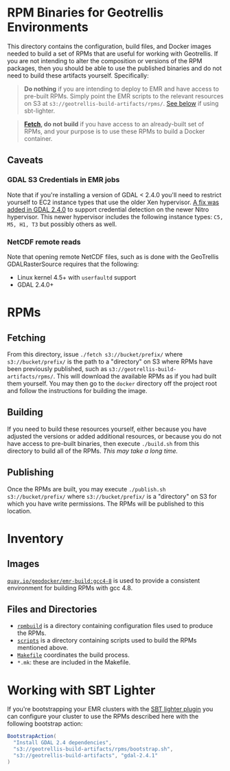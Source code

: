 # RPM Binaries for Geotrellis Environments

This directory contains the configuration, build files, and Docker images
needed to build a set of RPMs that are useful for working with Geotrellis. If
you are not intending to alter the composition or versions of the RPM
packages, then you should be able to use the published binaries and do not
need to build these artifacts yourself. Specifically:

> **Do nothing** if you are intending to deploy to EMR and have access to
> pre-built RPMs. Simply point the EMR scripts to the relevant resources on
> S3 at `s3://geotrellis-build-artifacts/rpms/`. [See below](#working-with-sbt-lighter) if using sbt-lighter.

> **[Fetch](#Fetching), do not build** if you have access to an already-built set of
> RPMs, and your purpose is to use these RPMs to build a Docker container.

## Caveats

### GDAL S3 Credentials in EMR jobs

Note that if you're installing a version of GDAL < 2.4.0 you'll need to restrict yourself to EC2 instance types that use the older Xen hypervisor. [A fix was added in GDAL 2.4.0](https://github.com/OSGeo/gdal/commit/9df23a3f09e5171e0051748c3de40151671cfea8#diff-6fe1009dc8083259494caa7923e28a22) to support credential detection on the newer Nitro hypervisor. This newer hypervisor includes the following instance types: `C5, M5, H1, T3` but possibly others as well.

### NetCDF remote reads

Note that opening remote NetCDF files, such as is done with the GeoTrellis GDALRasterSource requires that the following:

- Linux kernel 4.5+ with `userfaultd` support
- GDAL 2.4.0+

# RPMs

## Fetching

From this directory, issue `./fetch s3://bucket/prefix/` where
`s3://bucket/prefix/` is the path to a "directory" on S3 where RPMs have been
previously published, such as `s3://geotrellis-build-artifacts/rpms/`. This
will download the available RPMs as if you had built them yourself. You
may then go to the `docker` directory off the project root and follow the
instructions for building the image.

## Building

If you need to build these resources yourself, either because you have
adjusted the versions or added additional resources, or because you do not
have access to pre-built binaries, then execute `./build.sh` from this
directory to build all of the RPMs. _This may take a long time._

## Publishing

Once the RPMs are built, you may execute `./publish.sh s3://bucket/prefix/`
where `s3://bucket/prefix/` is a "directory" on S3 for which you have write
permissions. The RPMs will be published to this location.

# Inventory

## Images

[`quay.io/geodocker/emr-build:gcc4-8`](Dockerfile.gcc4) is used to provide a
consistent environment for building RPMs with gcc 4.8.

## Files and Directories

- [`rpmbuild`](rpmbuild) is a directory containing configuration files used to produce the RPMs.
- [`scripts`](scripts) is a directory containing scripts used to build the RPMs mentioned above.
- [`Makefile`](Makefile) coordinates the build process.
- `*.mk`: these are included in the Makefile.

# Working with SBT Lighter

If you're bootstrapping your EMR clusters with the [SBT lighter plugin](https://github.com/pishen/sbt-lighter) you can configure your cluster to use the RPMs described here with the following bootstrap action:

```scala
BootstrapAction(
  "Install GDAL 2.4 dependencies",
  "s3://geotrellis-build-artifacts/rpms/bootstrap.sh",
  "s3://geotrellis-build-artifacts", "gdal-2.4.1"
)
```
